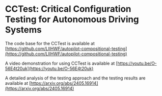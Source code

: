 # CCTest: Critical Configuration Testing for Autonomous Driving Systems

The code base for the CCTest is available at [https://github.com/LIIHWF/autopilot-compositional-testing](https://github.com/LIIHWF/autopilot-compositional-testing)

A video demonstration for using CCTest is available at [https://youtu.be/O-56E4t20uk](https://youtu.be/O-56E4t20uk)

A detailed analysis of the testing approach and the testing results are available at [https://arxiv.org/abs/2405.16914](https://arxiv.org/abs/2405.16914)

